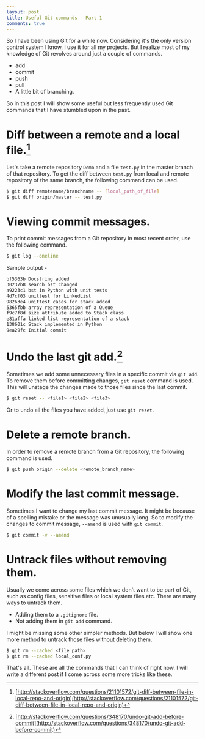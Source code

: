 ```yaml
---
layout: post
title: Useful Git commands - Part 1
comments: true
---
```


So I have been using Git for a while now. Considering it's the only version control system I know, I use it for all my projects. But I realize most of my knowledge of Git revolves around just a couple of commands.

* add
* commit
* push
* pull
* A little bit of branching.

So in this post I will show some useful but less frequently used Git commands that I have stumbled upon in the past.

# Diff between a remote and a local file.[^1]
Let's take a remote repository `Demo` and a file `test.py` in the master branch of that repository. To get the diff between `test.py` from local and remote repository of the same branch, the following command can be used.

```bash
$ git diff remotename/branchname -- [local_path_of_file]
$ git diff origin/master -- test.py
```

# Viewing commit messages.

To print commit messages from a Git repository in most recent order, use the following command.

```bash
$ git log --oneline
```
Sample output -

```bash
bf5363b Docstring added
30237b8 search bst changed
a9223c1 bst in Python with unit tests
4d7cf03 unittest for LinkedList
98263e4 unittest cases for stack added
5365fbb array representation of a Queue
f9c7f8d size attribute added to Stack class
e81affa linked list representation of a stack
138601c Stack implemented in Python
9ea29fc Initial commit
```

# Undo the last git add.[^2]

Sometimes we add some unnecessary files in a specific commit via `git add`. To remove them before committing changes, `git reset` command is used.  
This will unstage the changes made to those files since the last commit.

```bash
$ git reset -- <file1> <file2> <file3>
```

Or to undo all the files you have added, just use `git reset`.

# Delete a remote branch.

In order to remove a remote branch from a Git repository, the following command is used.

```bash
$ git push origin --delete <remote_branch_name>
```

# Modify the last commit message.
Sometimes I want to change my last commit message. It might be because of a spelling mistake or the message was unusually long. So to modify the changes to commit message, `--amend` is used with `git commit`.

```bash
$ git commit -v --amend
```

# Untrack files without removing them.
Usually we come across some files which we don't want to be part of Git, such as config files, sensitive files or local system files etc. There are many ways to untrack them.

* Adding them to a `.gitignore` file.
* Not adding them in `git add` command.

I might be missing some other simpler methods. But below I will show one more method to untrack those files without deleting them.

```bash
$ git rm --cached <file_path>
$ git rm --cached local_conf.py
```

That's all. These are all the commands that I can think of right now. I will write a different post if I come across some more tricks like these.

[^1]: [http://stackoverflow.com/questions/21101572/git-diff-between-file-in-local-repo-and-origin](http://stackoverflow.com/questions/21101572/git-diff-between-file-in-local-repo-and-origin)
[^2]: [http://stackoverflow.com/questions/348170/undo-git-add-before-commit](http://stackoverflow.com/questions/348170/undo-git-add-before-commit)
